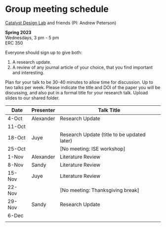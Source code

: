 # Group meeting schedule #
[Catalyst Design Lab](http://brown.edu/go/catalyst) and friends (PI: Andrew Peterson)

**Spring 2023**  
Wednesdays, 3 pm - 5 pm  
ERC 350

Everyone should sign up to give both:

1. A research update.
2. A review of any journal article of your choice, that you find important and interesting.

Plan for your talk to be 30-40 minutes to allow time for discussion. Up to two talks per week. Please indicate the title and DOI of the paper you will be discussing, and also put in a formal title for your research talk. Upload slides to our shared folder.


| Date   |   Presenter   |   Talk Title                                              |
| ------ | ------------- | --------------------------------------------------------- |
| 4-Oct  | Alexander     | Research Update                                           |
| 11-Oct |               |                                                           |
| 18-Oct | Juye          | Research Update (title to be updated later)               |
| 25-Oct |               | [No meeting: ISE workshop]                                |
| 1-Nov  | Alexander     | Literature Review                                         |
| 8-Nov  | Sandy         | Literature Review                                         |
| 15-Nov | Juye          | Literature Review                                         |
| 22-Nov |               | [No meeting: Thanksgiving break]                          |
| 29-Nov | Sandy         | Research Update                                           |
| 6-Dec  |               |                                                           |
                                                     |